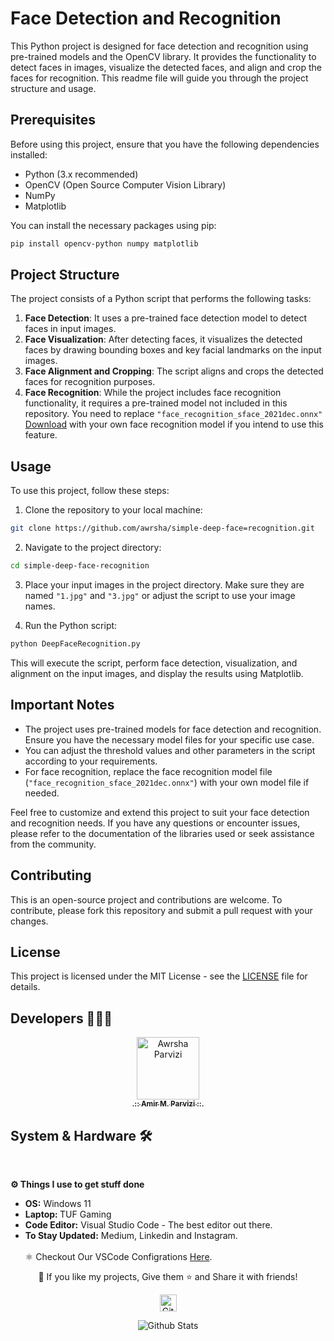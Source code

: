 # Face Detection and Recognition

This Python project is designed for face detection and recognition using pre-trained models and the OpenCV library. It provides the functionality to detect faces in images, visualize the detected faces, and align and crop the faces for recognition. This readme file will guide you through the project structure and usage.

## Prerequisites

Before using this project, ensure that you have the following dependencies installed:

- Python (3.x recommended)
- OpenCV (Open Source Computer Vision Library)
- NumPy
- Matplotlib

You can install the necessary packages using pip:

```bash
pip install opencv-python numpy matplotlib
```

## Project Structure

The project consists of a Python script that performs the following tasks:

1. **Face Detection**: It uses a pre-trained face detection model to detect faces in input images.
2. **Face Visualization**: After detecting faces, it visualizes the detected faces by drawing bounding boxes and key facial landmarks on the input images.
3. **Face Alignment and Cropping**: The script aligns and crops the detected faces for recognition purposes.
4. **Face Recognition**: While the project includes face recognition functionality, it requires a pre-trained model not included in this repository. You need to replace `"face_recognition_sface_2021dec.onnx"` [Download](https://drive.google.com/file/d/1d_7waWWxP0WcUQznbWK49CBeP_swTXNM/view?usp=sharing) with your own face recognition model if you intend to use this feature.

## Usage

To use this project, follow these steps:

1. Clone the repository to your local machine:

```bash
git clone https://github.com/awrsha/simple-deep-face=recognition.git
```

2. Navigate to the project directory:

```bash
cd simple-deep-face-recognition
```

3. Place your input images in the project directory. Make sure they are named `"1.jpg"` and `"3.jpg"` or adjust the script to use your image names.

4. Run the Python script:

```bash
python DeepFaceRecognition.py
```

This will execute the script, perform face detection, visualization, and alignment on the input images, and display the results using Matplotlib.

## Important Notes

- The project uses pre-trained models for face detection and recognition. Ensure you have the necessary model files for your specific use case.
- You can adjust the threshold values and other parameters in the script according to your requirements.
- For face recognition, replace the face recognition model file (`"face_recognition_sface_2021dec.onnx"`) with your own model file if needed.

Feel free to customize and extend this project to suit your face detection and recognition needs. If you have any questions or encounter issues, please refer to the documentation of the libraries used or seek assistance from the community.

## Contributing

This is an open-source project and contributions are welcome. To contribute, please fork this repository and submit a pull request with your changes.

## License

This project is licensed under the MIT License - see the [LICENSE](LICENSE) file for details.

## Developers 👨🏻‍💻

<p align="center">
<a href="https://github.com/Awrsha"><img src="https://avatars.githubusercontent.com/u/89135083?v=4" width="100;" alt="Awrsha Parvizi"/><br /><sub><b>.:: Amir M. Parvizi ::.</b></sub></a>
</p>

## System & Hardware 🛠  
<br> <summary><b>⚙️ Things I use to get stuff done</b></summary> <ul> <li><b>OS:</b> Windows 11</li> <li><b>Laptop: </b>TUF Gaming</li> <li><b>Code Editor:</b> Visual Studio Code - The best editor out there.</li> <li><b>To Stay Updated:</b> Medium, Linkedin and Instagram.</li> <br /> ⚛️ Checkout Our VSCode Configrations <a href="">Here</a>. </ul> <p align="center">💙 If you like my projects, Give them ⭐ and Share it with friends!</p></p><p align="center"><img height="27" src="https://raw.githubusercontent.com/mayhemantt/mayhemantt/Update/svg/Bottom.svg" alt="Github Stats" /></p>

<p align="center">
<img src="https://raw.githubusercontent.com/mayhemantt/mayhemantt/Update/svg/Bottom.svg" alt="Github Stats" />
